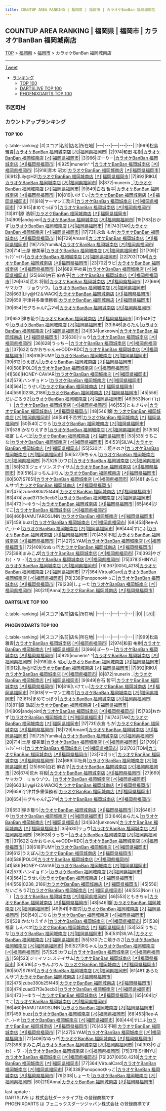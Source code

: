 ```yaml
---
title: COUNTUP AREA RANKING | 福岡県 | 福岡市 | カラオケBanBan 福岡城南店
---
```

## COUNTUP AREA RANKING | 福岡県 | 福岡市 | カラオケBanBan 福岡城南店

[TOP](/darts/rank/) > [福岡県](/darts/rank/福岡県/) > [福岡市](/darts/rank/福岡県/福岡市/) > カラオケBanBan 福岡城南店

___

<a href="https://twitter.com/share?ref_src=twsrc%5Etfw" data-text="COUNTUP AREA RANKING | 福岡県福岡市カラオケBanBan 福岡城南店" class="twitter-share-button" data-hashtags="DARTSLIVE,PHOENIXDARTS,darts,ダーツ" data-show-count="false">Tweet</a>

* [ランキング](#カウントアップランキング)
    * [TOP 100](#top-100)
    * [DARTSLIVE TOP 100](#dartslive-top-100)
    * [PHOENIXDARTS TOP 100](#phoenixdarts-top-100)

### 市区町村

<ul>

</ul>

### カウントアップランキング

#### TOP 100



{:.table-ranking}
|#|スコア|名前|店名|所在地|
|---|---|---|---|---|
|1|999|<span class="rank-name-pd">松島 雅貴</span>|<a href="/darts/rank/shops/90835.html">カラオケBanBan 福岡城南店</a> <a href="https://vs.phoenixdarts.com/jp/shop/shopDetailInfo/s_90835?s_seq=90835">[↗]</a>|<a href="/darts/rank/福岡県/福岡市">福岡県福岡市</a>|
|2|974|<span class="rank-name-pd"><span class="pro-icon-pd"></span>和田 祐樹</span>|<a href="/darts/rank/shops/90835.html">カラオケBanBan 福岡城南店</a> <a href="https://vs.phoenixdarts.com/jp/shop/shopDetailInfo/s_90835?s_seq=90835">[↗]</a>|<a href="/darts/rank/福岡県/福岡市">福岡県福岡市</a>|
|3|966|<span class="rank-name-pd">ぽーりー</span>|<a href="/darts/rank/shops/90835.html">カラオケBanBan 福岡城南店</a> <a href="https://vs.phoenixdarts.com/jp/shop/shopDetailInfo/s_90835?s_seq=90835">[↗]</a>|<a href="/darts/rank/福岡県/福岡市">福岡県福岡市</a>|
|4|925|<span class="rank-name-pd">munerin^ ^</span>|<a href="/darts/rank/shops/90835.html">カラオケBanBan 福岡城南店</a> <a href="https://vs.phoenixdarts.com/jp/shop/shopDetailInfo/s_90835?s_seq=90835">[↗]</a>|<a href="/darts/rank/福岡県/福岡市">福岡県福岡市</a>|
|5|918|<span class="rank-name-pd">青木 昭太</span>|<a href="/darts/rank/shops/90835.html">カラオケBanBan 福岡城南店</a> <a href="https://vs.phoenixdarts.com/jp/shop/shopDetailInfo/s_90835?s_seq=90835">[↗]</a>|<a href="/darts/rank/福岡県/福岡市">福岡県福岡市</a>|
|6|912|<span class="rank-name-pd">Lily@H2</span>|<a href="/darts/rank/shops/90835.html">カラオケBanBan 福岡城南店</a> <a href="https://vs.phoenixdarts.com/jp/shop/shopDetailInfo/s_90835?s_seq=90835">[↗]</a>|<a href="/darts/rank/福岡県/福岡市">福岡県福岡市</a>|
|7|892|<span class="rank-name-pd">RIKU</span>|<a href="/darts/rank/shops/90835.html">カラオケBanBan 福岡城南店</a> <a href="https://vs.phoenixdarts.com/jp/shop/shopDetailInfo/s_90835?s_seq=90835">[↗]</a>|<a href="/darts/rank/福岡県/福岡市">福岡県福岡市</a>|
|8|872|<span class="rank-name-pd">munerin *_*</span>|<a href="/darts/rank/shops/90835.html">カラオケBanBan 福岡城南店</a> <a href="https://vs.phoenixdarts.com/jp/shop/shopDetailInfo/s_90835?s_seq=90835">[↗]</a>|<a href="/darts/rank/福岡県/福岡市">福岡県福岡市</a>|
|9|849|<span class="rank-name-pd"><span class="pro-icon-pd"></span>白石 哲平</span>|<a href="/darts/rank/shops/90835.html">カラオケBanBan 福岡城南店</a> <a href="https://vs.phoenixdarts.com/jp/shop/shopDetailInfo/s_90835?s_seq=90835">[↗]</a>|<a href="/darts/rank/福岡県/福岡市">福岡県福岡市</a>|
|10|819|<span class="rank-name-pd">いけてぃ</span>|<a href="/darts/rank/shops/90835.html">カラオケBanBan 福岡城南店</a> <a href="https://vs.phoenixdarts.com/jp/shop/shopDetailInfo/s_90835?s_seq=90835">[↗]</a>|<a href="/darts/rank/福岡県/福岡市">福岡県福岡市</a>|
|11|818|<span class="rank-name-pd">ヤーマン工務店</span>|<a href="/darts/rank/shops/90835.html">カラオケBanBan 福岡城南店</a> <a href="https://vs.phoenixdarts.com/jp/shop/shopDetailInfo/s_90835?s_seq=90835">[↗]</a>|<a href="/darts/rank/福岡県/福岡市">福岡県福岡市</a>|
|12|815|<span class="rank-name-pd">まめてっぽう</span>|<a href="/darts/rank/shops/90835.html">カラオケBanBan 福岡城南店</a> <a href="https://vs.phoenixdarts.com/jp/shop/shopDetailInfo/s_90835?s_seq=90835">[↗]</a>|<a href="/darts/rank/福岡県/福岡市">福岡県福岡市</a>|
|13|811|<span class="rank-name-pd"><span class="pro-icon-pd"></span>原 浩彰</span>|<a href="/darts/rank/shops/90835.html">カラオケBanBan 福岡城南店</a> <a href="https://vs.phoenixdarts.com/jp/shop/shopDetailInfo/s_90835?s_seq=90835">[↗]</a>|<a href="/darts/rank/福岡県/福岡市">福岡県福岡市</a>|
|14|809|<span class="rank-name-pd">andyjoint</span>|<a href="/darts/rank/shops/90835.html">カラオケBanBan 福岡城南店</a> <a href="https://vs.phoenixdarts.com/jp/shop/shopDetailInfo/s_90835?s_seq=90835">[↗]</a>|<a href="/darts/rank/福岡県/福岡市">福岡県福岡市</a>|
|15|783|<span class="rank-name-pd">おかず</span>|<a href="/darts/rank/shops/90835.html">カラオケBanBan 福岡城南店</a> <a href="https://vs.phoenixdarts.com/jp/shop/shopDetailInfo/s_90835?s_seq=90835">[↗]</a>|<a href="/darts/rank/福岡県/福岡市">福岡県福岡市</a>|
|16|743|<span class="rank-name-pd">TAK</span>|<a href="/darts/rank/shops/90835.html">カラオケBanBan 福岡城南店</a> <a href="https://vs.phoenixdarts.com/jp/shop/shopDetailInfo/s_90835?s_seq=90835">[↗]</a>|<a href="/darts/rank/福岡県/福岡市">福岡県福岡市</a>|
|17|731|<span class="rank-name-pd">永倉 もか</span>|<a href="/darts/rank/shops/90835.html">カラオケBanBan 福岡城南店</a> <a href="https://vs.phoenixdarts.com/jp/shop/shopDetailInfo/s_90835?s_seq=90835">[↗]</a>|<a href="/darts/rank/福岡県/福岡市">福岡県福岡市</a>|
|18|729|<span class="rank-name-pd">Amam1</span>|<a href="/darts/rank/shops/90835.html">カラオケBanBan 福岡城南店</a> <a href="https://vs.phoenixdarts.com/jp/shop/shopDetailInfo/s_90835?s_seq=90835">[↗]</a>|<a href="/darts/rank/福岡県/福岡市">福岡県福岡市</a>|
|19|725|<span class="rank-name-pd">Yumika</span>|<a href="/darts/rank/shops/90835.html">カラオケBanBan 福岡城南店</a> <a href="https://vs.phoenixdarts.com/jp/shop/shopDetailInfo/s_90835?s_seq=90835">[↗]</a>|<a href="/darts/rank/福岡県/福岡市">福岡県福岡市</a>|
|20|714|<span class="rank-name-pd"><span class="pro-icon-pd"></span>土屋 優美華</span>|<a href="/darts/rank/shops/90835.html">カラオケBanBan 福岡城南店</a> <a href="https://vs.phoenixdarts.com/jp/shop/shopDetailInfo/s_90835?s_seq=90835">[↗]</a>|<a href="/darts/rank/福岡県/福岡市">福岡県福岡市</a>|
|21|709|<span class="rank-name-pd">ﾌﾞﾗｯｸｼﾞｬｲｱﾝ</span>|<a href="/darts/rank/shops/90835.html">カラオケBanBan 福岡城南店</a> <a href="https://vs.phoenixdarts.com/jp/shop/shopDetailInfo/s_90835?s_seq=90835">[↗]</a>|<a href="/darts/rank/福岡県/福岡市">福岡県福岡市</a>|
|22|703|<span class="rank-name-pd">TOM</span>|<a href="/darts/rank/shops/90835.html">カラオケBanBan 福岡城南店</a> <a href="https://vs.phoenixdarts.com/jp/shop/shopDetailInfo/s_90835?s_seq=90835">[↗]</a>|<a href="/darts/rank/福岡県/福岡市">福岡県福岡市</a>|
|23|702|<span class="rank-name-pd">ラビ</span>|<a href="/darts/rank/shops/90835.html">カラオケBanBan 福岡城南店</a> <a href="https://vs.phoenixdarts.com/jp/shop/shopDetailInfo/s_90835?s_seq=90835">[↗]</a>|<a href="/darts/rank/福岡県/福岡市">福岡県福岡市</a>|
|24|689|<span class="rank-name-pd">平社員</span>|<a href="/darts/rank/shops/90835.html">カラオケBanBan 福岡城南店</a> <a href="https://vs.phoenixdarts.com/jp/shop/shopDetailInfo/s_90835?s_seq=90835">[↗]</a>|<a href="/darts/rank/福岡県/福岡市">福岡県福岡市</a>|
|25|680|<span class="rank-name-pd"><span class="pro-icon-pd"></span>白石 麻衣子</span>|<a href="/darts/rank/shops/90835.html">カラオケBanBan 福岡城南店</a> <a href="https://vs.phoenixdarts.com/jp/shop/shopDetailInfo/s_90835?s_seq=90835">[↗]</a>|<a href="/darts/rank/福岡県/福岡市">福岡県福岡市</a>|
|26|674|<span class="rank-name-pd">荒木 将毅</span>|<a href="/darts/rank/shops/90835.html">カラオケBanBan 福岡城南店</a> <a href="https://vs.phoenixdarts.com/jp/shop/shopDetailInfo/s_90835?s_seq=90835">[↗]</a>|<a href="/darts/rank/福岡県/福岡市">福岡県福岡市</a>|
|27|669|<span class="rank-name-pd">ヤマカワ　リョウゾウ。</span>|<a href="/darts/rank/shops/90835.html">カラオケBanBan 福岡城南店</a> <a href="https://vs.phoenixdarts.com/jp/shop/shopDetailInfo/s_90835?s_seq=90835">[↗]</a>|<a href="/darts/rank/福岡県/福岡市">福岡県福岡市</a>|
|28|663|<span class="rank-name-pd">Lily@H2＆WACK</span>|<a href="/darts/rank/shops/90835.html">カラオケBanBan 福岡城南店</a> <a href="https://vs.phoenixdarts.com/jp/shop/shopDetailInfo/s_90835?s_seq=90835">[↗]</a>|<a href="/darts/rank/福岡県/福岡市">福岡県福岡市</a>|
|29|659|<span class="rank-name-pd">宇津井多重債務者</span>|<a href="/darts/rank/shops/90835.html">カラオケBanBan 福岡城南店</a> <a href="https://vs.phoenixdarts.com/jp/shop/shopDetailInfo/s_90835?s_seq=90835">[↗]</a>|<a href="/darts/rank/福岡県/福岡市">福岡県福岡市</a>|
|30|654|<span class="rank-name-pd">モグちゃんʕ⁎̯͡⁎ʔ༄</span>|<a href="/darts/rank/shops/90835.html">カラオケBanBan 福岡城南店</a> <a href="https://vs.phoenixdarts.com/jp/shop/shopDetailInfo/s_90835?s_seq=90835">[↗]</a>|<a href="/darts/rank/福岡県/福岡市">福岡県福岡市</a>|
|31|653|<span class="rank-name-pd">弾き籠り</span>|<a href="/darts/rank/shops/90835.html">カラオケBanBan 福岡城南店</a> <a href="https://vs.phoenixdarts.com/jp/shop/shopDetailInfo/s_90835?s_seq=90835">[↗]</a>|<a href="/darts/rank/福岡県/福岡市">福岡県福岡市</a>|
|32|648|<span class="rank-name-pd">さや</span>|<a href="/darts/rank/shops/90835.html">カラオケBanBan 福岡城南店</a> <a href="https://vs.phoenixdarts.com/jp/shop/shopDetailInfo/s_90835?s_seq=90835">[↗]</a>|<a href="/darts/rank/福岡県/福岡市">福岡県福岡市</a>|
|33|646|<span class="rank-name-pd">あらたん</span>|<a href="/darts/rank/shops/90835.html">カラオケBanBan 福岡城南店</a> <a href="https://vs.phoenixdarts.com/jp/shop/shopDetailInfo/s_90835?s_seq=90835">[↗]</a>|<a href="/darts/rank/福岡県/福岡市">福岡県福岡市</a>|
|34|634|<span class="rank-name-pd">unknown</span>|<a href="/darts/rank/shops/90835.html">カラオケBanBan 福岡城南店</a> <a href="https://vs.phoenixdarts.com/jp/shop/shopDetailInfo/s_90835?s_seq=90835">[↗]</a>|<a href="/darts/rank/福岡県/福岡市">福岡県福岡市</a>|
|35|630|<span class="rank-name-pd">リョウ</span>|<a href="/darts/rank/shops/90835.html">カラオケBanBan 福岡城南店</a> <a href="https://vs.phoenixdarts.com/jp/shop/shopDetailInfo/s_90835?s_seq=90835">[↗]</a>|<a href="/darts/rank/福岡県/福岡市">福岡県福岡市</a>|
|36|628|<span class="rank-name-pd">うっちー</span>|<a href="/darts/rank/shops/90835.html">カラオケBanBan 福岡城南店</a> <a href="https://vs.phoenixdarts.com/jp/shop/shopDetailInfo/s_90835?s_seq=90835">[↗]</a>|<a href="/darts/rank/福岡県/福岡市">福岡県福岡市</a>|
|37|622|<span class="rank-name-pd">なかおちゃん⇔ODD×KDC</span>|<a href="/darts/rank/shops/90835.html">カラオケBanBan 福岡城南店</a> <a href="https://vs.phoenixdarts.com/jp/shop/shopDetailInfo/s_90835?s_seq=90835">[↗]</a>|<a href="/darts/rank/福岡県/福岡市">福岡県福岡市</a>|
|38|618|<span class="rank-name-pd">FUMY</span>|<a href="/darts/rank/shops/90835.html">カラオケBanBan 福岡城南店</a> <a href="https://vs.phoenixdarts.com/jp/shop/shopDetailInfo/s_90835?s_seq=90835">[↗]</a>|<a href="/darts/rank/福岡県/福岡市">福岡県福岡市</a>|
|39|612|<span class="rank-name-pd">うえぽん</span>|<a href="/darts/rank/shops/90835.html">カラオケBanBan 福岡城南店</a> <a href="https://vs.phoenixdarts.com/jp/shop/shopDetailInfo/s_90835?s_seq=90835">[↗]</a>|<a href="/darts/rank/福岡県/福岡市">福岡県福岡市</a>|
|40|588|<span class="rank-name-pd">POLO!</span>|<a href="/darts/rank/shops/90835.html">カラオケBanBan 福岡城南店</a> <a href="https://vs.phoenixdarts.com/jp/shop/shopDetailInfo/s_90835?s_seq=90835">[↗]</a>|<a href="/darts/rank/福岡県/福岡市">福岡県福岡市</a>|
|41|586|<span class="rank-name-pd">HONEY-CAVIAR</span>|<a href="/darts/rank/shops/90835.html">カラオケBanBan 福岡城南店</a> <a href="https://vs.phoenixdarts.com/jp/shop/shopDetailInfo/s_90835?s_seq=90835">[↗]</a>|<a href="/darts/rank/福岡県/福岡市">福岡県福岡市</a>|
|42|579|<span class="rank-name-pd">ハンギョドン</span>|<a href="/darts/rank/shops/90835.html">カラオケBanBan 福岡城南店</a> <a href="https://vs.phoenixdarts.com/jp/shop/shopDetailInfo/s_90835?s_seq=90835">[↗]</a>|<a href="/darts/rank/福岡県/福岡市">福岡県福岡市</a>|
|43|564|<span class="rank-name-pd">こうせい</span>|<a href="/darts/rank/shops/90835.html">カラオケBanBan 福岡城南店</a> <a href="https://vs.phoenixdarts.com/jp/shop/shopDetailInfo/s_90835?s_seq=90835">[↗]</a>|<a href="/darts/rank/福岡県/福岡市">福岡県福岡市</a>|
|44|559|<span class="rank-name-pd">0238_2186</span>|<a href="/darts/rank/shops/90835.html">カラオケBanBan 福岡城南店</a> <a href="https://vs.phoenixdarts.com/jp/shop/shopDetailInfo/s_90835?s_seq=90835">[↗]</a>|<a href="/darts/rank/福岡県/福岡市">福岡県福岡市</a>|
|45|556|<span class="rank-name-pd">だいごろうZ</span>|<a href="/darts/rank/shops/90835.html">カラオケBanBan 福岡城南店</a> <a href="https://vs.phoenixdarts.com/jp/shop/shopDetailInfo/s_90835?s_seq=90835">[↗]</a>|<a href="/darts/rank/福岡県/福岡市">福岡県福岡市</a>|
|46|553|<span class="rank-name-pd">Nori (´(ｪ)｀）</span>|<a href="/darts/rank/shops/90835.html">カラオケBanBan 福岡城南店</a> <a href="https://vs.phoenixdarts.com/jp/shop/shopDetailInfo/s_90835?s_seq=90835">[↗]</a>|<a href="/darts/rank/福岡県/福岡市">福岡県福岡市</a>|
|46|553|<span class="rank-name-pd">ともきちゃ</span>|<a href="/darts/rank/shops/90835.html">カラオケBanBan 福岡城南店</a> <a href="https://vs.phoenixdarts.com/jp/shop/shopDetailInfo/s_90835?s_seq=90835">[↗]</a>|<a href="/darts/rank/福岡県/福岡市">福岡県福岡市</a>|
|48|546|<span class="rank-name-pd">腹</span>|<a href="/darts/rank/shops/90835.html">カラオケBanBan 福岡城南店</a> <a href="https://vs.phoenixdarts.com/jp/shop/shopDetailInfo/s_90835?s_seq=90835">[↗]</a>|<a href="/darts/rank/福岡県/福岡市">福岡県福岡市</a>|
|49|541|<span class="rank-name-pd">不苦労</span>|<a href="/darts/rank/shops/90835.html">カラオケBanBan 福岡城南店</a> <a href="https://vs.phoenixdarts.com/jp/shop/shopDetailInfo/s_90835?s_seq=90835">[↗]</a>|<a href="/darts/rank/福岡県/福岡市">福岡県福岡市</a>|
|50|540|<span class="rank-name-pd">ごりら</span>|<a href="/darts/rank/shops/90835.html">カラオケBanBan 福岡城南店</a> <a href="https://vs.phoenixdarts.com/jp/shop/shopDetailInfo/s_90835?s_seq=90835">[↗]</a>|<a href="/darts/rank/福岡県/福岡市">福岡県福岡市</a>|
|51|538|<span class="rank-name-pd">かなりえずき</span>|<a href="/darts/rank/shops/90835.html">カラオケBanBan 福岡城南店</a> <a href="https://vs.phoenixdarts.com/jp/shop/shopDetailInfo/s_90835?s_seq=90835">[↗]</a>|<a href="/darts/rank/福岡県/福岡市">福岡県福岡市</a>|
|51|538|<span class="rank-name-pd">福富 しんべヱ</span>|<a href="/darts/rank/shops/90835.html">カラオケBanBan 福岡城南店</a> <a href="https://vs.phoenixdarts.com/jp/shop/shopDetailInfo/s_90835?s_seq=90835">[↗]</a>|<a href="/darts/rank/福岡県/福岡市">福岡県福岡市</a>|
|53|535|<span class="rank-name-pd">うちこな</span>|<a href="/darts/rank/shops/90835.html">カラオケBanBan 福岡城南店</a> <a href="https://vs.phoenixdarts.com/jp/shop/shopDetailInfo/s_90835?s_seq=90835">[↗]</a>|<a href="/darts/rank/福岡県/福岡市">福岡県福岡市</a>|
|54|531|<span class="rank-name-pd">SILVA.</span>|<a href="/darts/rank/shops/90835.html">カラオケBanBan 福岡城南店</a> <a href="https://vs.phoenixdarts.com/jp/shop/shopDetailInfo/s_90835?s_seq=90835">[↗]</a>|<a href="/darts/rank/福岡県/福岡市">福岡県福岡市</a>|
|55|530|<span class="rank-name-pd">たこ焼きのさ</span>|<a href="/darts/rank/shops/90835.html">カラオケBanBan 福岡城南店</a> <a href="https://vs.phoenixdarts.com/jp/shop/shopDetailInfo/s_90835?s_seq=90835">[↗]</a>|<a href="/darts/rank/福岡県/福岡市">福岡県福岡市</a>|
|56|527|<span class="rank-name-pd">Rちゃん</span>|<a href="/darts/rank/shops/90835.html">カラオケBanBan 福岡城南店</a> <a href="https://vs.phoenixdarts.com/jp/shop/shopDetailInfo/s_90835?s_seq=90835">[↗]</a>|<a href="/darts/rank/福岡県/福岡市">福岡県福岡市</a>|
|57|525|<span class="rank-name-pd">カワロ</span>|<a href="/darts/rank/shops/90835.html">カラオケBanBan 福岡城南店</a> <a href="https://vs.phoenixdarts.com/jp/shop/shopDetailInfo/s_90835?s_seq=90835">[↗]</a>|<a href="/darts/rank/福岡県/福岡市">福岡県福岡市</a>|
|58|523|<span class="rank-name-pd">ジェイソン.ステイサム</span>|<a href="/darts/rank/shops/90835.html">カラオケBanBan 福岡城南店</a> <a href="https://vs.phoenixdarts.com/jp/shop/shopDetailInfo/s_90835?s_seq=90835">[↗]</a>|<a href="/darts/rank/福岡県/福岡市">福岡県福岡市</a>|
|59|516|<span class="rank-name-pd">ぷっちんぷりん</span>|<a href="/darts/rank/shops/90835.html">カラオケBanBan 福岡城南店</a> <a href="https://vs.phoenixdarts.com/jp/shop/shopDetailInfo/s_90835?s_seq=90835">[↗]</a>|<a href="/darts/rank/福岡県/福岡市">福岡県福岡市</a>|
|60|507|<span class="rank-name-pd">S7651</span>|<a href="/darts/rank/shops/90835.html">カラオケBanBan 福岡城南店</a> <a href="https://vs.phoenixdarts.com/jp/shop/shopDetailInfo/s_90835?s_seq=90835">[↗]</a>|<a href="/darts/rank/福岡県/福岡市">福岡県福岡市</a>|
|61|481|<span class="rank-name-pd">あらたんサブ</span>|<a href="/darts/rank/shops/90835.html">カラオケBanBan 福岡城南店</a> <a href="https://vs.phoenixdarts.com/jp/shop/shopDetailInfo/s_90835?s_seq=90835">[↗]</a>|<a href="/darts/rank/福岡県/福岡市">福岡県福岡市</a>|
|62|475|<span class="rank-name-pd">zube380b25f446</span>|<a href="/darts/rank/shops/90835.html">カラオケBanBan 福岡城南店</a> <a href="https://vs.phoenixdarts.com/jp/shop/shopDetailInfo/s_90835?s_seq=90835">[↗]</a>|<a href="/darts/rank/福岡県/福岡市">福岡県福岡市</a>|
|63|474|<span class="rank-name-pd">zuad37f3e3ecb3</span>|<a href="/darts/rank/shops/90835.html">カラオケBanBan 福岡城南店</a> <a href="https://vs.phoenixdarts.com/jp/shop/shopDetailInfo/s_90835?s_seq=90835">[↗]</a>|<a href="/darts/rank/福岡県/福岡市">福岡県福岡市</a>|
|64|473|<span class="rank-name-pd">〜ゆう〜</span>|<a href="/darts/rank/shops/90835.html">カラオケBanBan 福岡城南店</a> <a href="https://vs.phoenixdarts.com/jp/shop/shopDetailInfo/s_90835?s_seq=90835">[↗]</a>|<a href="/darts/rank/福岡県/福岡市">福岡県福岡市</a>|
|65|464|<span class="rank-name-pd">ぴてこ</span>|<a href="/darts/rank/shops/90835.html">カラオケBanBan 福岡城南店</a> <a href="https://vs.phoenixdarts.com/jp/shop/shopDetailInfo/s_90835?s_seq=90835">[↗]</a>|<a href="/darts/rank/福岡県/福岡市">福岡県福岡市</a>|
|66|460|<span class="rank-name-pd">HAMUTAROSUNN</span>|<a href="/darts/rank/shops/90835.html">カラオケBanBan 福岡城南店</a> <a href="https://vs.phoenixdarts.com/jp/shop/shopDetailInfo/s_90835?s_seq=90835">[↗]</a>|<a href="/darts/rank/福岡県/福岡市">福岡県福岡市</a>|
|67|459|<span class="rank-name-pd">buzz</span>|<a href="/darts/rank/shops/90835.html">カラオケBanBan 福岡城南店</a> <a href="https://vs.phoenixdarts.com/jp/shop/shopDetailInfo/s_90835?s_seq=90835">[↗]</a>|<a href="/darts/rank/福岡県/福岡市">福岡県福岡市</a>|
|68|453|<span class="rank-name-pd">Ree-A (^_-)-☆</span>|<a href="/darts/rank/shops/90835.html">カラオケBanBan 福岡城南店</a> <a href="https://vs.phoenixdarts.com/jp/shop/shopDetailInfo/s_90835?s_seq=90835">[↗]</a>|<a href="/darts/rank/福岡県/福岡市">福岡県福岡市</a>|
|69|444|<span class="rank-name-pd">すにふ</span>|<a href="/darts/rank/shops/90835.html">カラオケBanBan 福岡城南店</a> <a href="https://vs.phoenixdarts.com/jp/shop/shopDetailInfo/s_90835?s_seq=90835">[↗]</a>|<a href="/darts/rank/福岡県/福岡市">福岡県福岡市</a>|
|70|435|<span class="rank-name-pd">不眠</span>|<a href="/darts/rank/shops/90835.html">カラオケBanBan 福岡城南店</a> <a href="https://vs.phoenixdarts.com/jp/shop/shopDetailInfo/s_90835?s_seq=90835">[↗]</a>|<a href="/darts/rank/福岡県/福岡市">福岡県福岡市</a>|
|71|427|<span class="rank-name-pd">S.YAM</span>|<a href="/darts/rank/shops/90835.html">カラオケBanBan 福岡城南店</a> <a href="https://vs.phoenixdarts.com/jp/shop/shopDetailInfo/s_90835?s_seq=90835">[↗]</a>|<a href="/darts/rank/福岡県/福岡市">福岡県福岡市</a>|
|72|409|<span class="rank-name-pd">なぬっ⁉︎</span>|<a href="/darts/rank/shops/90835.html">カラオケBanBan 福岡城南店</a> <a href="https://vs.phoenixdarts.com/jp/shop/shopDetailInfo/s_90835?s_seq=90835">[↗]</a>|<a href="/darts/rank/福岡県/福岡市">福岡県福岡市</a>|
|73|398|<span class="rank-name-pd">まみこ♫</span>|<a href="/darts/rank/shops/90835.html">カラオケBanBan 福岡城南店</a> <a href="https://vs.phoenixdarts.com/jp/shop/shopDetailInfo/s_90835?s_seq=90835">[↗]</a>|<a href="/darts/rank/福岡県/福岡市">福岡県福岡市</a>|
|74|393|<span class="rank-name-pd">やざわ( ・∇・)</span>|<a href="/darts/rank/shops/90835.html">カラオケBanBan 福岡城南店</a> <a href="https://vs.phoenixdarts.com/jp/shop/shopDetailInfo/s_90835?s_seq=90835">[↗]</a>|<a href="/darts/rank/福岡県/福岡市">福岡県福岡市</a>|
|75|378|<span class="rank-name-pd">SHINYU</span>|<a href="/darts/rank/shops/90835.html">カラオケBanBan 福岡城南店</a> <a href="https://vs.phoenixdarts.com/jp/shop/shopDetailInfo/s_90835?s_seq=90835">[↗]</a>|<a href="/darts/rank/福岡県/福岡市">福岡県福岡市</a>|
|76|367|<span class="rank-name-pd">0050_4218</span>|<a href="/darts/rank/shops/90835.html">カラオケBanBan 福岡城南店</a> <a href="https://vs.phoenixdarts.com/jp/shop/shopDetailInfo/s_90835?s_seq=90835">[↗]</a>|<a href="/darts/rank/福岡県/福岡市">福岡県福岡市</a>|
|77|364|<span class="rank-name-pd">VirtualCard</span>|<a href="/darts/rank/shops/90835.html">カラオケBanBan 福岡城南店</a> <a href="https://vs.phoenixdarts.com/jp/shop/shopDetailInfo/s_90835?s_seq=90835">[↗]</a>|<a href="/darts/rank/福岡県/福岡市">福岡県福岡市</a>|
|78|338|<span class="rank-name-pd">Ponoponoゆっこ</span>|<a href="/darts/rank/shops/90835.html">カラオケBanBan 福岡城南店</a> <a href="https://vs.phoenixdarts.com/jp/shop/shopDetailInfo/s_90835?s_seq=90835">[↗]</a>|<a href="/darts/rank/福岡県/福岡市">福岡県福岡市</a>|
|79|238|<span class="rank-name-pd">しょーた</span>|<a href="/darts/rank/shops/90835.html">カラオケBanBan 福岡城南店</a> <a href="https://vs.phoenixdarts.com/jp/shop/shopDetailInfo/s_90835?s_seq=90835">[↗]</a>|<a href="/darts/rank/福岡県/福岡市">福岡県福岡市</a>|
|80|211|<span class="rank-name-pd">Anna</span>|<a href="/darts/rank/shops/90835.html">カラオケBanBan 福岡城南店</a> <a href="https://vs.phoenixdarts.com/jp/shop/shopDetailInfo/s_90835?s_seq=90835">[↗]</a>|<a href="/darts/rank/福岡県/福岡市">福岡県福岡市</a>|


#### DARTSLIVE TOP 100



{:.table-ranking}
|#|スコア|名前|店名|所在地|
|---|---|---|---|---|
||0|<span class="rank-name-dl"> </span>|<a href="/darts/rank/shops/.html"></a> <a href="">[↗]</a>|<a href="/darts/rank//"></a>|


#### PHOENIXDARTS TOP 100



{:.table-ranking}
|#|スコア|名前|店名|所在地|
|---|---|---|---|---|
|1|999|<span class="rank-name-pd">松島 雅貴</span>|<a href="/darts/rank/shops/90835.html">カラオケBanBan 福岡城南店</a> <a href="https://vs.phoenixdarts.com/jp/shop/shopDetailInfo/s_90835?s_seq=90835">[↗]</a>|<a href="/darts/rank/福岡県/福岡市">福岡県福岡市</a>|
|2|974|<span class="rank-name-pd"><span class="pro-icon-pd"></span>和田 祐樹</span>|<a href="/darts/rank/shops/90835.html">カラオケBanBan 福岡城南店</a> <a href="https://vs.phoenixdarts.com/jp/shop/shopDetailInfo/s_90835?s_seq=90835">[↗]</a>|<a href="/darts/rank/福岡県/福岡市">福岡県福岡市</a>|
|3|966|<span class="rank-name-pd">ぽーりー</span>|<a href="/darts/rank/shops/90835.html">カラオケBanBan 福岡城南店</a> <a href="https://vs.phoenixdarts.com/jp/shop/shopDetailInfo/s_90835?s_seq=90835">[↗]</a>|<a href="/darts/rank/福岡県/福岡市">福岡県福岡市</a>|
|4|925|<span class="rank-name-pd">munerin^ ^</span>|<a href="/darts/rank/shops/90835.html">カラオケBanBan 福岡城南店</a> <a href="https://vs.phoenixdarts.com/jp/shop/shopDetailInfo/s_90835?s_seq=90835">[↗]</a>|<a href="/darts/rank/福岡県/福岡市">福岡県福岡市</a>|
|5|918|<span class="rank-name-pd">青木 昭太</span>|<a href="/darts/rank/shops/90835.html">カラオケBanBan 福岡城南店</a> <a href="https://vs.phoenixdarts.com/jp/shop/shopDetailInfo/s_90835?s_seq=90835">[↗]</a>|<a href="/darts/rank/福岡県/福岡市">福岡県福岡市</a>|
|6|912|<span class="rank-name-pd">Lily@H2</span>|<a href="/darts/rank/shops/90835.html">カラオケBanBan 福岡城南店</a> <a href="https://vs.phoenixdarts.com/jp/shop/shopDetailInfo/s_90835?s_seq=90835">[↗]</a>|<a href="/darts/rank/福岡県/福岡市">福岡県福岡市</a>|
|7|892|<span class="rank-name-pd">RIKU</span>|<a href="/darts/rank/shops/90835.html">カラオケBanBan 福岡城南店</a> <a href="https://vs.phoenixdarts.com/jp/shop/shopDetailInfo/s_90835?s_seq=90835">[↗]</a>|<a href="/darts/rank/福岡県/福岡市">福岡県福岡市</a>|
|8|872|<span class="rank-name-pd">munerin *_*</span>|<a href="/darts/rank/shops/90835.html">カラオケBanBan 福岡城南店</a> <a href="https://vs.phoenixdarts.com/jp/shop/shopDetailInfo/s_90835?s_seq=90835">[↗]</a>|<a href="/darts/rank/福岡県/福岡市">福岡県福岡市</a>|
|9|849|<span class="rank-name-pd"><span class="pro-icon-pd"></span>白石 哲平</span>|<a href="/darts/rank/shops/90835.html">カラオケBanBan 福岡城南店</a> <a href="https://vs.phoenixdarts.com/jp/shop/shopDetailInfo/s_90835?s_seq=90835">[↗]</a>|<a href="/darts/rank/福岡県/福岡市">福岡県福岡市</a>|
|10|819|<span class="rank-name-pd">いけてぃ</span>|<a href="/darts/rank/shops/90835.html">カラオケBanBan 福岡城南店</a> <a href="https://vs.phoenixdarts.com/jp/shop/shopDetailInfo/s_90835?s_seq=90835">[↗]</a>|<a href="/darts/rank/福岡県/福岡市">福岡県福岡市</a>|
|11|818|<span class="rank-name-pd">ヤーマン工務店</span>|<a href="/darts/rank/shops/90835.html">カラオケBanBan 福岡城南店</a> <a href="https://vs.phoenixdarts.com/jp/shop/shopDetailInfo/s_90835?s_seq=90835">[↗]</a>|<a href="/darts/rank/福岡県/福岡市">福岡県福岡市</a>|
|12|815|<span class="rank-name-pd">まめてっぽう</span>|<a href="/darts/rank/shops/90835.html">カラオケBanBan 福岡城南店</a> <a href="https://vs.phoenixdarts.com/jp/shop/shopDetailInfo/s_90835?s_seq=90835">[↗]</a>|<a href="/darts/rank/福岡県/福岡市">福岡県福岡市</a>|
|13|811|<span class="rank-name-pd"><span class="pro-icon-pd"></span>原 浩彰</span>|<a href="/darts/rank/shops/90835.html">カラオケBanBan 福岡城南店</a> <a href="https://vs.phoenixdarts.com/jp/shop/shopDetailInfo/s_90835?s_seq=90835">[↗]</a>|<a href="/darts/rank/福岡県/福岡市">福岡県福岡市</a>|
|14|809|<span class="rank-name-pd">andyjoint</span>|<a href="/darts/rank/shops/90835.html">カラオケBanBan 福岡城南店</a> <a href="https://vs.phoenixdarts.com/jp/shop/shopDetailInfo/s_90835?s_seq=90835">[↗]</a>|<a href="/darts/rank/福岡県/福岡市">福岡県福岡市</a>|
|15|783|<span class="rank-name-pd">おかず</span>|<a href="/darts/rank/shops/90835.html">カラオケBanBan 福岡城南店</a> <a href="https://vs.phoenixdarts.com/jp/shop/shopDetailInfo/s_90835?s_seq=90835">[↗]</a>|<a href="/darts/rank/福岡県/福岡市">福岡県福岡市</a>|
|16|743|<span class="rank-name-pd">TAK</span>|<a href="/darts/rank/shops/90835.html">カラオケBanBan 福岡城南店</a> <a href="https://vs.phoenixdarts.com/jp/shop/shopDetailInfo/s_90835?s_seq=90835">[↗]</a>|<a href="/darts/rank/福岡県/福岡市">福岡県福岡市</a>|
|17|731|<span class="rank-name-pd">永倉 もか</span>|<a href="/darts/rank/shops/90835.html">カラオケBanBan 福岡城南店</a> <a href="https://vs.phoenixdarts.com/jp/shop/shopDetailInfo/s_90835?s_seq=90835">[↗]</a>|<a href="/darts/rank/福岡県/福岡市">福岡県福岡市</a>|
|18|729|<span class="rank-name-pd">Amam1</span>|<a href="/darts/rank/shops/90835.html">カラオケBanBan 福岡城南店</a> <a href="https://vs.phoenixdarts.com/jp/shop/shopDetailInfo/s_90835?s_seq=90835">[↗]</a>|<a href="/darts/rank/福岡県/福岡市">福岡県福岡市</a>|
|19|725|<span class="rank-name-pd">Yumika</span>|<a href="/darts/rank/shops/90835.html">カラオケBanBan 福岡城南店</a> <a href="https://vs.phoenixdarts.com/jp/shop/shopDetailInfo/s_90835?s_seq=90835">[↗]</a>|<a href="/darts/rank/福岡県/福岡市">福岡県福岡市</a>|
|20|714|<span class="rank-name-pd"><span class="pro-icon-pd"></span>土屋 優美華</span>|<a href="/darts/rank/shops/90835.html">カラオケBanBan 福岡城南店</a> <a href="https://vs.phoenixdarts.com/jp/shop/shopDetailInfo/s_90835?s_seq=90835">[↗]</a>|<a href="/darts/rank/福岡県/福岡市">福岡県福岡市</a>|
|21|709|<span class="rank-name-pd">ﾌﾞﾗｯｸｼﾞｬｲｱﾝ</span>|<a href="/darts/rank/shops/90835.html">カラオケBanBan 福岡城南店</a> <a href="https://vs.phoenixdarts.com/jp/shop/shopDetailInfo/s_90835?s_seq=90835">[↗]</a>|<a href="/darts/rank/福岡県/福岡市">福岡県福岡市</a>|
|22|703|<span class="rank-name-pd">TOM</span>|<a href="/darts/rank/shops/90835.html">カラオケBanBan 福岡城南店</a> <a href="https://vs.phoenixdarts.com/jp/shop/shopDetailInfo/s_90835?s_seq=90835">[↗]</a>|<a href="/darts/rank/福岡県/福岡市">福岡県福岡市</a>|
|23|702|<span class="rank-name-pd">ラビ</span>|<a href="/darts/rank/shops/90835.html">カラオケBanBan 福岡城南店</a> <a href="https://vs.phoenixdarts.com/jp/shop/shopDetailInfo/s_90835?s_seq=90835">[↗]</a>|<a href="/darts/rank/福岡県/福岡市">福岡県福岡市</a>|
|24|689|<span class="rank-name-pd">平社員</span>|<a href="/darts/rank/shops/90835.html">カラオケBanBan 福岡城南店</a> <a href="https://vs.phoenixdarts.com/jp/shop/shopDetailInfo/s_90835?s_seq=90835">[↗]</a>|<a href="/darts/rank/福岡県/福岡市">福岡県福岡市</a>|
|25|680|<span class="rank-name-pd"><span class="pro-icon-pd"></span>白石 麻衣子</span>|<a href="/darts/rank/shops/90835.html">カラオケBanBan 福岡城南店</a> <a href="https://vs.phoenixdarts.com/jp/shop/shopDetailInfo/s_90835?s_seq=90835">[↗]</a>|<a href="/darts/rank/福岡県/福岡市">福岡県福岡市</a>|
|26|674|<span class="rank-name-pd">荒木 将毅</span>|<a href="/darts/rank/shops/90835.html">カラオケBanBan 福岡城南店</a> <a href="https://vs.phoenixdarts.com/jp/shop/shopDetailInfo/s_90835?s_seq=90835">[↗]</a>|<a href="/darts/rank/福岡県/福岡市">福岡県福岡市</a>|
|27|669|<span class="rank-name-pd">ヤマカワ　リョウゾウ。</span>|<a href="/darts/rank/shops/90835.html">カラオケBanBan 福岡城南店</a> <a href="https://vs.phoenixdarts.com/jp/shop/shopDetailInfo/s_90835?s_seq=90835">[↗]</a>|<a href="/darts/rank/福岡県/福岡市">福岡県福岡市</a>|
|28|663|<span class="rank-name-pd">Lily@H2＆WACK</span>|<a href="/darts/rank/shops/90835.html">カラオケBanBan 福岡城南店</a> <a href="https://vs.phoenixdarts.com/jp/shop/shopDetailInfo/s_90835?s_seq=90835">[↗]</a>|<a href="/darts/rank/福岡県/福岡市">福岡県福岡市</a>|
|29|659|<span class="rank-name-pd">宇津井多重債務者</span>|<a href="/darts/rank/shops/90835.html">カラオケBanBan 福岡城南店</a> <a href="https://vs.phoenixdarts.com/jp/shop/shopDetailInfo/s_90835?s_seq=90835">[↗]</a>|<a href="/darts/rank/福岡県/福岡市">福岡県福岡市</a>|
|30|654|<span class="rank-name-pd">モグちゃんʕ⁎̯͡⁎ʔ༄</span>|<a href="/darts/rank/shops/90835.html">カラオケBanBan 福岡城南店</a> <a href="https://vs.phoenixdarts.com/jp/shop/shopDetailInfo/s_90835?s_seq=90835">[↗]</a>|<a href="/darts/rank/福岡県/福岡市">福岡県福岡市</a>|
|31|653|<span class="rank-name-pd">弾き籠り</span>|<a href="/darts/rank/shops/90835.html">カラオケBanBan 福岡城南店</a> <a href="https://vs.phoenixdarts.com/jp/shop/shopDetailInfo/s_90835?s_seq=90835">[↗]</a>|<a href="/darts/rank/福岡県/福岡市">福岡県福岡市</a>|
|32|648|<span class="rank-name-pd">さや</span>|<a href="/darts/rank/shops/90835.html">カラオケBanBan 福岡城南店</a> <a href="https://vs.phoenixdarts.com/jp/shop/shopDetailInfo/s_90835?s_seq=90835">[↗]</a>|<a href="/darts/rank/福岡県/福岡市">福岡県福岡市</a>|
|33|646|<span class="rank-name-pd">あらたん</span>|<a href="/darts/rank/shops/90835.html">カラオケBanBan 福岡城南店</a> <a href="https://vs.phoenixdarts.com/jp/shop/shopDetailInfo/s_90835?s_seq=90835">[↗]</a>|<a href="/darts/rank/福岡県/福岡市">福岡県福岡市</a>|
|34|634|<span class="rank-name-pd">unknown</span>|<a href="/darts/rank/shops/90835.html">カラオケBanBan 福岡城南店</a> <a href="https://vs.phoenixdarts.com/jp/shop/shopDetailInfo/s_90835?s_seq=90835">[↗]</a>|<a href="/darts/rank/福岡県/福岡市">福岡県福岡市</a>|
|35|630|<span class="rank-name-pd">リョウ</span>|<a href="/darts/rank/shops/90835.html">カラオケBanBan 福岡城南店</a> <a href="https://vs.phoenixdarts.com/jp/shop/shopDetailInfo/s_90835?s_seq=90835">[↗]</a>|<a href="/darts/rank/福岡県/福岡市">福岡県福岡市</a>|
|36|628|<span class="rank-name-pd">うっちー</span>|<a href="/darts/rank/shops/90835.html">カラオケBanBan 福岡城南店</a> <a href="https://vs.phoenixdarts.com/jp/shop/shopDetailInfo/s_90835?s_seq=90835">[↗]</a>|<a href="/darts/rank/福岡県/福岡市">福岡県福岡市</a>|
|37|622|<span class="rank-name-pd">なかおちゃん⇔ODD×KDC</span>|<a href="/darts/rank/shops/90835.html">カラオケBanBan 福岡城南店</a> <a href="https://vs.phoenixdarts.com/jp/shop/shopDetailInfo/s_90835?s_seq=90835">[↗]</a>|<a href="/darts/rank/福岡県/福岡市">福岡県福岡市</a>|
|38|618|<span class="rank-name-pd">FUMY</span>|<a href="/darts/rank/shops/90835.html">カラオケBanBan 福岡城南店</a> <a href="https://vs.phoenixdarts.com/jp/shop/shopDetailInfo/s_90835?s_seq=90835">[↗]</a>|<a href="/darts/rank/福岡県/福岡市">福岡県福岡市</a>|
|39|612|<span class="rank-name-pd">うえぽん</span>|<a href="/darts/rank/shops/90835.html">カラオケBanBan 福岡城南店</a> <a href="https://vs.phoenixdarts.com/jp/shop/shopDetailInfo/s_90835?s_seq=90835">[↗]</a>|<a href="/darts/rank/福岡県/福岡市">福岡県福岡市</a>|
|40|588|<span class="rank-name-pd">POLO!</span>|<a href="/darts/rank/shops/90835.html">カラオケBanBan 福岡城南店</a> <a href="https://vs.phoenixdarts.com/jp/shop/shopDetailInfo/s_90835?s_seq=90835">[↗]</a>|<a href="/darts/rank/福岡県/福岡市">福岡県福岡市</a>|
|41|586|<span class="rank-name-pd">HONEY-CAVIAR</span>|<a href="/darts/rank/shops/90835.html">カラオケBanBan 福岡城南店</a> <a href="https://vs.phoenixdarts.com/jp/shop/shopDetailInfo/s_90835?s_seq=90835">[↗]</a>|<a href="/darts/rank/福岡県/福岡市">福岡県福岡市</a>|
|42|579|<span class="rank-name-pd">ハンギョドン</span>|<a href="/darts/rank/shops/90835.html">カラオケBanBan 福岡城南店</a> <a href="https://vs.phoenixdarts.com/jp/shop/shopDetailInfo/s_90835?s_seq=90835">[↗]</a>|<a href="/darts/rank/福岡県/福岡市">福岡県福岡市</a>|
|43|564|<span class="rank-name-pd">こうせい</span>|<a href="/darts/rank/shops/90835.html">カラオケBanBan 福岡城南店</a> <a href="https://vs.phoenixdarts.com/jp/shop/shopDetailInfo/s_90835?s_seq=90835">[↗]</a>|<a href="/darts/rank/福岡県/福岡市">福岡県福岡市</a>|
|44|559|<span class="rank-name-pd">0238_2186</span>|<a href="/darts/rank/shops/90835.html">カラオケBanBan 福岡城南店</a> <a href="https://vs.phoenixdarts.com/jp/shop/shopDetailInfo/s_90835?s_seq=90835">[↗]</a>|<a href="/darts/rank/福岡県/福岡市">福岡県福岡市</a>|
|45|556|<span class="rank-name-pd">だいごろうZ</span>|<a href="/darts/rank/shops/90835.html">カラオケBanBan 福岡城南店</a> <a href="https://vs.phoenixdarts.com/jp/shop/shopDetailInfo/s_90835?s_seq=90835">[↗]</a>|<a href="/darts/rank/福岡県/福岡市">福岡県福岡市</a>|
|46|553|<span class="rank-name-pd">Nori (´(ｪ)｀）</span>|<a href="/darts/rank/shops/90835.html">カラオケBanBan 福岡城南店</a> <a href="https://vs.phoenixdarts.com/jp/shop/shopDetailInfo/s_90835?s_seq=90835">[↗]</a>|<a href="/darts/rank/福岡県/福岡市">福岡県福岡市</a>|
|46|553|<span class="rank-name-pd">ともきちゃ</span>|<a href="/darts/rank/shops/90835.html">カラオケBanBan 福岡城南店</a> <a href="https://vs.phoenixdarts.com/jp/shop/shopDetailInfo/s_90835?s_seq=90835">[↗]</a>|<a href="/darts/rank/福岡県/福岡市">福岡県福岡市</a>|
|48|546|<span class="rank-name-pd">腹</span>|<a href="/darts/rank/shops/90835.html">カラオケBanBan 福岡城南店</a> <a href="https://vs.phoenixdarts.com/jp/shop/shopDetailInfo/s_90835?s_seq=90835">[↗]</a>|<a href="/darts/rank/福岡県/福岡市">福岡県福岡市</a>|
|49|541|<span class="rank-name-pd">不苦労</span>|<a href="/darts/rank/shops/90835.html">カラオケBanBan 福岡城南店</a> <a href="https://vs.phoenixdarts.com/jp/shop/shopDetailInfo/s_90835?s_seq=90835">[↗]</a>|<a href="/darts/rank/福岡県/福岡市">福岡県福岡市</a>|
|50|540|<span class="rank-name-pd">ごりら</span>|<a href="/darts/rank/shops/90835.html">カラオケBanBan 福岡城南店</a> <a href="https://vs.phoenixdarts.com/jp/shop/shopDetailInfo/s_90835?s_seq=90835">[↗]</a>|<a href="/darts/rank/福岡県/福岡市">福岡県福岡市</a>|
|51|538|<span class="rank-name-pd">かなりえずき</span>|<a href="/darts/rank/shops/90835.html">カラオケBanBan 福岡城南店</a> <a href="https://vs.phoenixdarts.com/jp/shop/shopDetailInfo/s_90835?s_seq=90835">[↗]</a>|<a href="/darts/rank/福岡県/福岡市">福岡県福岡市</a>|
|51|538|<span class="rank-name-pd">福富 しんべヱ</span>|<a href="/darts/rank/shops/90835.html">カラオケBanBan 福岡城南店</a> <a href="https://vs.phoenixdarts.com/jp/shop/shopDetailInfo/s_90835?s_seq=90835">[↗]</a>|<a href="/darts/rank/福岡県/福岡市">福岡県福岡市</a>|
|53|535|<span class="rank-name-pd">うちこな</span>|<a href="/darts/rank/shops/90835.html">カラオケBanBan 福岡城南店</a> <a href="https://vs.phoenixdarts.com/jp/shop/shopDetailInfo/s_90835?s_seq=90835">[↗]</a>|<a href="/darts/rank/福岡県/福岡市">福岡県福岡市</a>|
|54|531|<span class="rank-name-pd">SILVA.</span>|<a href="/darts/rank/shops/90835.html">カラオケBanBan 福岡城南店</a> <a href="https://vs.phoenixdarts.com/jp/shop/shopDetailInfo/s_90835?s_seq=90835">[↗]</a>|<a href="/darts/rank/福岡県/福岡市">福岡県福岡市</a>|
|55|530|<span class="rank-name-pd">たこ焼きのさ</span>|<a href="/darts/rank/shops/90835.html">カラオケBanBan 福岡城南店</a> <a href="https://vs.phoenixdarts.com/jp/shop/shopDetailInfo/s_90835?s_seq=90835">[↗]</a>|<a href="/darts/rank/福岡県/福岡市">福岡県福岡市</a>|
|56|527|<span class="rank-name-pd">Rちゃん</span>|<a href="/darts/rank/shops/90835.html">カラオケBanBan 福岡城南店</a> <a href="https://vs.phoenixdarts.com/jp/shop/shopDetailInfo/s_90835?s_seq=90835">[↗]</a>|<a href="/darts/rank/福岡県/福岡市">福岡県福岡市</a>|
|57|525|<span class="rank-name-pd">カワロ</span>|<a href="/darts/rank/shops/90835.html">カラオケBanBan 福岡城南店</a> <a href="https://vs.phoenixdarts.com/jp/shop/shopDetailInfo/s_90835?s_seq=90835">[↗]</a>|<a href="/darts/rank/福岡県/福岡市">福岡県福岡市</a>|
|58|523|<span class="rank-name-pd">ジェイソン.ステイサム</span>|<a href="/darts/rank/shops/90835.html">カラオケBanBan 福岡城南店</a> <a href="https://vs.phoenixdarts.com/jp/shop/shopDetailInfo/s_90835?s_seq=90835">[↗]</a>|<a href="/darts/rank/福岡県/福岡市">福岡県福岡市</a>|
|59|516|<span class="rank-name-pd">ぷっちんぷりん</span>|<a href="/darts/rank/shops/90835.html">カラオケBanBan 福岡城南店</a> <a href="https://vs.phoenixdarts.com/jp/shop/shopDetailInfo/s_90835?s_seq=90835">[↗]</a>|<a href="/darts/rank/福岡県/福岡市">福岡県福岡市</a>|
|60|507|<span class="rank-name-pd">S7651</span>|<a href="/darts/rank/shops/90835.html">カラオケBanBan 福岡城南店</a> <a href="https://vs.phoenixdarts.com/jp/shop/shopDetailInfo/s_90835?s_seq=90835">[↗]</a>|<a href="/darts/rank/福岡県/福岡市">福岡県福岡市</a>|
|61|481|<span class="rank-name-pd">あらたんサブ</span>|<a href="/darts/rank/shops/90835.html">カラオケBanBan 福岡城南店</a> <a href="https://vs.phoenixdarts.com/jp/shop/shopDetailInfo/s_90835?s_seq=90835">[↗]</a>|<a href="/darts/rank/福岡県/福岡市">福岡県福岡市</a>|
|62|475|<span class="rank-name-pd">zube380b25f446</span>|<a href="/darts/rank/shops/90835.html">カラオケBanBan 福岡城南店</a> <a href="https://vs.phoenixdarts.com/jp/shop/shopDetailInfo/s_90835?s_seq=90835">[↗]</a>|<a href="/darts/rank/福岡県/福岡市">福岡県福岡市</a>|
|63|474|<span class="rank-name-pd">zuad37f3e3ecb3</span>|<a href="/darts/rank/shops/90835.html">カラオケBanBan 福岡城南店</a> <a href="https://vs.phoenixdarts.com/jp/shop/shopDetailInfo/s_90835?s_seq=90835">[↗]</a>|<a href="/darts/rank/福岡県/福岡市">福岡県福岡市</a>|
|64|473|<span class="rank-name-pd">〜ゆう〜</span>|<a href="/darts/rank/shops/90835.html">カラオケBanBan 福岡城南店</a> <a href="https://vs.phoenixdarts.com/jp/shop/shopDetailInfo/s_90835?s_seq=90835">[↗]</a>|<a href="/darts/rank/福岡県/福岡市">福岡県福岡市</a>|
|65|464|<span class="rank-name-pd">ぴてこ</span>|<a href="/darts/rank/shops/90835.html">カラオケBanBan 福岡城南店</a> <a href="https://vs.phoenixdarts.com/jp/shop/shopDetailInfo/s_90835?s_seq=90835">[↗]</a>|<a href="/darts/rank/福岡県/福岡市">福岡県福岡市</a>|
|66|460|<span class="rank-name-pd">HAMUTAROSUNN</span>|<a href="/darts/rank/shops/90835.html">カラオケBanBan 福岡城南店</a> <a href="https://vs.phoenixdarts.com/jp/shop/shopDetailInfo/s_90835?s_seq=90835">[↗]</a>|<a href="/darts/rank/福岡県/福岡市">福岡県福岡市</a>|
|67|459|<span class="rank-name-pd">buzz</span>|<a href="/darts/rank/shops/90835.html">カラオケBanBan 福岡城南店</a> <a href="https://vs.phoenixdarts.com/jp/shop/shopDetailInfo/s_90835?s_seq=90835">[↗]</a>|<a href="/darts/rank/福岡県/福岡市">福岡県福岡市</a>|
|68|453|<span class="rank-name-pd">Ree-A (^_-)-☆</span>|<a href="/darts/rank/shops/90835.html">カラオケBanBan 福岡城南店</a> <a href="https://vs.phoenixdarts.com/jp/shop/shopDetailInfo/s_90835?s_seq=90835">[↗]</a>|<a href="/darts/rank/福岡県/福岡市">福岡県福岡市</a>|
|69|444|<span class="rank-name-pd">すにふ</span>|<a href="/darts/rank/shops/90835.html">カラオケBanBan 福岡城南店</a> <a href="https://vs.phoenixdarts.com/jp/shop/shopDetailInfo/s_90835?s_seq=90835">[↗]</a>|<a href="/darts/rank/福岡県/福岡市">福岡県福岡市</a>|
|70|435|<span class="rank-name-pd">不眠</span>|<a href="/darts/rank/shops/90835.html">カラオケBanBan 福岡城南店</a> <a href="https://vs.phoenixdarts.com/jp/shop/shopDetailInfo/s_90835?s_seq=90835">[↗]</a>|<a href="/darts/rank/福岡県/福岡市">福岡県福岡市</a>|
|71|427|<span class="rank-name-pd">S.YAM</span>|<a href="/darts/rank/shops/90835.html">カラオケBanBan 福岡城南店</a> <a href="https://vs.phoenixdarts.com/jp/shop/shopDetailInfo/s_90835?s_seq=90835">[↗]</a>|<a href="/darts/rank/福岡県/福岡市">福岡県福岡市</a>|
|72|409|<span class="rank-name-pd">なぬっ⁉︎</span>|<a href="/darts/rank/shops/90835.html">カラオケBanBan 福岡城南店</a> <a href="https://vs.phoenixdarts.com/jp/shop/shopDetailInfo/s_90835?s_seq=90835">[↗]</a>|<a href="/darts/rank/福岡県/福岡市">福岡県福岡市</a>|
|73|398|<span class="rank-name-pd">まみこ♫</span>|<a href="/darts/rank/shops/90835.html">カラオケBanBan 福岡城南店</a> <a href="https://vs.phoenixdarts.com/jp/shop/shopDetailInfo/s_90835?s_seq=90835">[↗]</a>|<a href="/darts/rank/福岡県/福岡市">福岡県福岡市</a>|
|74|393|<span class="rank-name-pd">やざわ( ・∇・)</span>|<a href="/darts/rank/shops/90835.html">カラオケBanBan 福岡城南店</a> <a href="https://vs.phoenixdarts.com/jp/shop/shopDetailInfo/s_90835?s_seq=90835">[↗]</a>|<a href="/darts/rank/福岡県/福岡市">福岡県福岡市</a>|
|75|378|<span class="rank-name-pd">SHINYU</span>|<a href="/darts/rank/shops/90835.html">カラオケBanBan 福岡城南店</a> <a href="https://vs.phoenixdarts.com/jp/shop/shopDetailInfo/s_90835?s_seq=90835">[↗]</a>|<a href="/darts/rank/福岡県/福岡市">福岡県福岡市</a>|
|76|367|<span class="rank-name-pd">0050_4218</span>|<a href="/darts/rank/shops/90835.html">カラオケBanBan 福岡城南店</a> <a href="https://vs.phoenixdarts.com/jp/shop/shopDetailInfo/s_90835?s_seq=90835">[↗]</a>|<a href="/darts/rank/福岡県/福岡市">福岡県福岡市</a>|
|77|364|<span class="rank-name-pd">VirtualCard</span>|<a href="/darts/rank/shops/90835.html">カラオケBanBan 福岡城南店</a> <a href="https://vs.phoenixdarts.com/jp/shop/shopDetailInfo/s_90835?s_seq=90835">[↗]</a>|<a href="/darts/rank/福岡県/福岡市">福岡県福岡市</a>|
|78|338|<span class="rank-name-pd">Ponoponoゆっこ</span>|<a href="/darts/rank/shops/90835.html">カラオケBanBan 福岡城南店</a> <a href="https://vs.phoenixdarts.com/jp/shop/shopDetailInfo/s_90835?s_seq=90835">[↗]</a>|<a href="/darts/rank/福岡県/福岡市">福岡県福岡市</a>|
|79|238|<span class="rank-name-pd">しょーた</span>|<a href="/darts/rank/shops/90835.html">カラオケBanBan 福岡城南店</a> <a href="https://vs.phoenixdarts.com/jp/shop/shopDetailInfo/s_90835?s_seq=90835">[↗]</a>|<a href="/darts/rank/福岡県/福岡市">福岡県福岡市</a>|
|80|211|<span class="rank-name-pd">Anna</span>|<a href="/darts/rank/shops/90835.html">カラオケBanBan 福岡城南店</a> <a href="https://vs.phoenixdarts.com/jp/shop/shopDetailInfo/s_90835?s_seq=90835">[↗]</a>|<a href="/darts/rank/福岡県/福岡市">福岡県福岡市</a>|


<div class="footer border-top border-gray-light mt-5 pt-3 text-right text-gray">
    last update : <span style="font-weight: italic" id="foot_last_modified"></span><br />
    DARTSLIVE は 株式会社ダーツライブ社 の登録商標です<br />
    PHOENIXDARTS は フェニックスダーツジャパン株式会社 の登録商標です<br />
</div>

<script src="https://cdnjs.cloudflare.com/ajax/libs/jquery.tablesorter/2.31.3/js/jquery.tablesorter.min.js" integrity="sha512-qzgd5cYSZcosqpzpn7zF2ZId8f/8CHmFKZ8j7mU4OUXTNRd5g+ZHBPsgKEwoqxCtdQvExE5LprwwPAgoicguNg==" crossorigin="anonymous" referrerpolicy="no-referrer"></script>
<link rel="stylesheet" href="https://cdnjs.cloudflare.com/ajax/libs/jquery.tablesorter/2.31.3/css/theme.default.min.css" integrity="sha512-wghhOJkjQX0Lh3NSWvNKeZ0ZpNn+SPVXX1Qyc9OCaogADktxrBiBdKGDoqVUOyhStvMBmJQ8ZdMHiR3wuEq8+w==" crossorigin="anonymous" referrerpolicy="no-referrer" />
<script>
$(function() {
    $(".table-ranking").tablesorter({sortList:[[0, 0]]});
    $("#foot_last_modified").text(formatDate(new Date(document.lastModified), 'yyyy-MM-dd HH:mm:ss'));
});
</script>

<script async src="https://platform.twitter.com/widgets.js" charset="utf-8"></script>